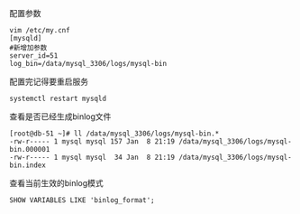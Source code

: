 

配置参数

```
vim /etc/my.cnf
[mysqld]
#新增加参数
server_id=51
log_bin=/data/mysql_3306/logs/mysql-bin
```

配置完记得要重启服务

```
systemctl restart mysqld
```

查看是否已经生成binlog文件

```
[root@db-51 ~]# ll /data/mysql_3306/logs/mysql-bin.*
-rw-r----- 1 mysql mysql 157 Jan  8 21:19 /data/mysql_3306/logs/mysql-bin.000001
-rw-r----- 1 mysql mysql  34 Jan  8 21:19 /data/mysql_3306/logs/mysql-bin.index
```

查看当前生效的binlog模式

```
SHOW VARIABLES LIKE 'binlog_format';
```
